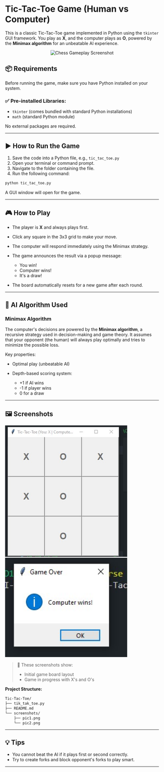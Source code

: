 # Tic-Tac-Toe Game (Human vs Computer)

This is a classic Tic-Tac-Toe game implemented in Python using the `tkinter` GUI framework. You play as **X**, and the computer plays as **O**, powered by the **Minimax algorithm** for an unbeatable AI experience.

<p align="center">
  <img src="https://img.itch.zone/aW1nLzIxNzQ2MzAuZ2lm/original/uOr674.gif" width="500" alt="Chess Gameplay Screenshot">
</p>



## 📦 Requirements

Before running the game, make sure you have Python installed on your system.

### ✅ Pre-installed Libraries:

* `tkinter` (comes bundled with standard Python installations)
* `math` (standard Python module)

No external packages are required.

---

## ▶️ How to Run the Game

1. Save the code into a Python file, e.g., `tic_tac_toe.py`
2. Open your terminal or command prompt.
3. Navigate to the folder containing the file.
4. Run the following command:

```bash
python tic_tac_toe.py
```

A GUI window will open for the game.

---

## 🎮 How to Play

* The player is **X** and always plays first.
* Click any square in the 3x3 grid to make your move.
* The computer will respond immediately using the Minimax strategy.
* The game announces the result via a popup message:

  * You win!
  * Computer wins!
  * It's a draw!
* The board automatically resets for a new game after each round.

---

## 🧠 AI Algorithm Used

### Minimax Algorithm

The computer's decisions are powered by the **Minimax algorithm**, a recursive strategy used in decision-making and game theory. It assumes that your opponent (the human) will always play optimally and tries to minimize the possible loss.

Key properties:

* Optimal play (unbeatable AI)
* Depth-based scoring system:

  * +1 if AI wins
  * -1 if player wins
  * 0 for a draw

---

## 🖼️ Screenshots

<p float="left">
  <img src="screenshots/pic1.png" width="400" alt="Tic-Tac-Toe Game Start">
  <img src="screenshots/pic2.png" width="400" alt="Tic-Tac-Toe Gameplay">
</p>

> 📸 These screenshots show:
> * Initial game board layout
> * Game in progress with X's and O's

**Project Structure:**
```
Tic-Tac-Toe/
├── tik_tak_toe.py
├── README.md
└── screenshots/
    ├── pic1.png
    └── pic2.png
```

---

## 💡 Tips

* You cannot beat the AI if it plays first or second correctly.
* Try to create forks and block opponent's forks to play smart.

---
